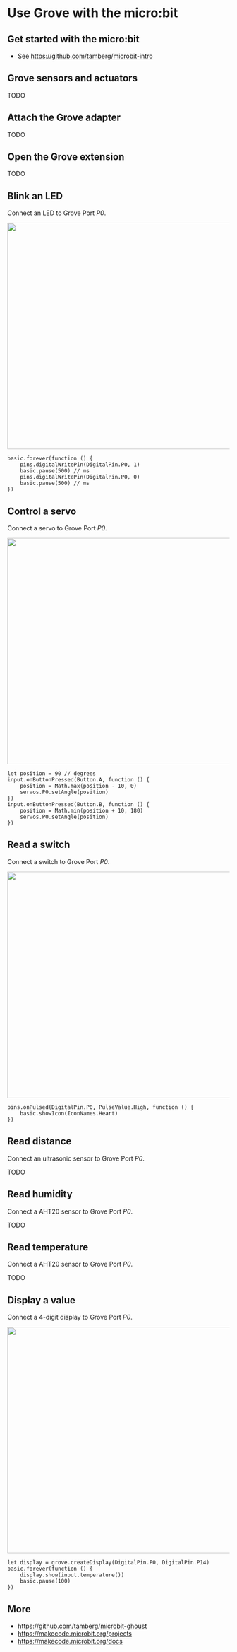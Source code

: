 # Use Grove with the micro:bit

## Get started with the micro:bit
- See https://github.com/tamberg/microbit-intro

## Grove sensors and actuators
TODO

## Attach the Grove adapter
TODO

## Open the Grove extension
TODO

## Blink an LED
Connect an LED to Grove Port *P0*.

<img src="images/grove-led.png" width="512" />

```
basic.forever(function () {
    pins.digitalWritePin(DigitalPin.P0, 1)
    basic.pause(500) // ms
    pins.digitalWritePin(DigitalPin.P0, 0)
    basic.pause(500) // ms
})
```

## Control a servo
Connect a servo to Grove Port *P0*.

<img src="images/servo.png" width="512" />

```
let position = 90 // degrees
input.onButtonPressed(Button.A, function () {
    position = Math.max(position - 10, 0)
    servos.P0.setAngle(position)
})
input.onButtonPressed(Button.B, function () {
    position = Math.min(position + 10, 180)
    servos.P0.setAngle(position)
})
```

## Read a switch
Connect a switch to Grove Port *P0*.

<img src="images/switch.png" width="512" />

```
pins.onPulsed(DigitalPin.P0, PulseValue.High, function () {
    basic.showIcon(IconNames.Heart)
})
```

## Read distance
Connect an ultrasonic sensor to Grove Port *P0*.

TODO

## Read humidity
Connect a AHT20 sensor to Grove Port *P0*.

TODO

## Read temperature
Connect a AHT20 sensor to Grove Port *P0*.

TODO

## Display a value
Connect a 4-digit display to Grove Port *P0*.

<img src="images/display.png" width="512" />

```
let display = grove.createDisplay(DigitalPin.P0, DigitalPin.P14)
basic.forever(function () {
    display.show(input.temperature())
    basic.pause(100)
})
```

## More
- https://github.com/tamberg/microbit-ghoust
- https://makecode.microbit.org/projects
- https://makecode.microbit.org/docs
